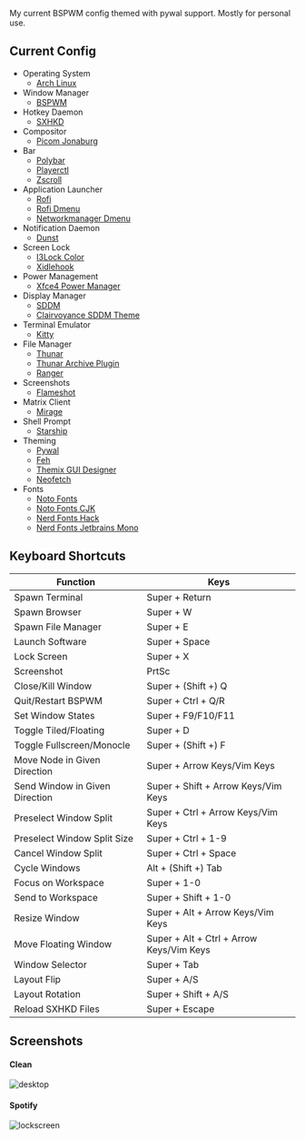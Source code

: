 My current BSPWM config themed with pywal support. Mostly for personal use.

## Current Config

- Operating System
  - [Arch Linux](https://archlinux.org/)
- Window Manager
  - [BSPWM](https://github.com/baskerville/bspwm)
- Hotkey Daemon
  - [SXHKD](https://github.com/baskerville/sxhkd)
- Compositor
  - [Picom Jonaburg](https://github.com/jonaburg/picom)
- Bar
  - [Polybar](https://github.com/polybar/polybar)
  - [Playerctl](https://github.com/altdesktop/playerctl)
  - [Zscroll](https://github.com/noctuid/zscroll)
- Application Launcher
  - [Rofi](https://github.com/davatorium/rofi)
  - [Rofi Dmenu](https://aur.archlinux.org/packages/rofi-dmenu/)
  - [Networkmanager Dmenu](https://github.com/firecat53/networkmanager-dmenu)
- Notification Daemon
  - [Dunst](https://github.com/dunst-project/dunst)
- Screen Lock
  - [I3Lock Color](https://github.com/Raymo111/i3lock-color)
  - [Xidlehook](https://github.com/jD91mZM2/xidlehook)
- Power Management
  - [Xfce4 Power Manager](https://github.com/GalliumOS/xfce4-power-manager)
- Display Manager
  - [SDDM](https://github.com/sddm/sddm)
  - [Clairvoyance SDDM Theme](https://github.com/eayus/sddm-theme-clairvoyance)
- Terminal Emulator
  - [Kitty](https://github.com/kovidgoyal/kitty)
- File Manager
  - [Thunar](https://github.com/xfce-mirror/thunar)
  - [Thunar Archive Plugin](https://github.com/andreldm/thunar-archive-plugin)
  - [Ranger](https://github.com/ranger/ranger)
- Screenshots
  - [Flameshot](https://github.com/flameshot-org/flameshot)
- Matrix Client
  - [Mirage](https://github.com/mirukana/mirage)
- Shell Prompt
  - [Starship](https://github.com/starship/starship)
- Theming
  - [Pywal](https://github.com/dylanaraps/pywal)
  - [Feh](https://github.com/derf/feh)
  - [Themix GUI Designer](https://github.com/themix-project/oomox)
  - [Neofetch](https://github.com/dylanaraps/neofetch)
- Fonts
  - [Noto Fonts](https://archlinux.org/packages/extra/any/noto-fonts/)
  - [Noto Fonts CJK](https://archlinux.org/packages/extra/any/noto-fonts-cjk/)
  - [Nerd Fonts Hack](https://aur.archlinux.org/packages/nerd-fonts-hack/)
  - [Nerd Fonts Jetbrains Mono](https://aur.archlinux.org/packages/nerd-fonts-jetbrains-mono/)

## Keyboard Shortcuts

| Function                        | Keys                                     |
| ------------------------------- | ---------------------------------------- |
| Spawn Terminal                  | Super + Return                           |
| Spawn Browser                   | Super + W                                |
| Spawn File Manager              | Super + E                                |
| Launch Software                 | Super + Space                            |
| Lock Screen                     | Super + X                                |
| Screenshot                      | PrtSc                                    |
| Close/Kill Window               | Super + (Shift +) Q                      |
| Quit/Restart BSPWM              | Super + Ctrl + Q/R                       |
| Set Window States               | Super + F9/F10/F11                       |
| Toggle Tiled/Floating           | Super + D                                |
| Toggle Fullscreen/Monocle       | Super + (Shift +) F                      |
| Move Node in Given Direction    | Super + Arrow Keys/Vim Keys              |
| Send Window in Given Direction  | Super + Shift + Arrow Keys/Vim Keys      |
| Preselect Window Split          | Super + Ctrl + Arrow Keys/Vim Keys       |
| Preselect Window Split Size     | Super + Ctrl + 1-9                       |
| Cancel Window Split             | Super + Ctrl + Space                     |
| Cycle Windows                   | Alt + (Shift +) Tab                      |
| Focus on Workspace              | Super + 1-0                              |
| Send to Workspace               | Super + Shift + 1-0                      |
| Resize Window                   | Super + Alt + Arrow Keys/Vim Keys        |
| Move Floating Window            | Super + Alt + Ctrl + Arrow Keys/Vim Keys |
| Window Selector                 | Super + Tab                              |
| Layout Flip                     | Super + A/S                              |
| Layout Rotation                 | Super + Shift + A/S                      |
| Reload SXHKD Files              | Super + Escape                           |

## Screenshots

#### Clean

![desktop](./ufetch_cava.png)

#### Spotify

![lockscreen](./spotify.png)

